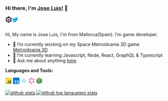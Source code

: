 ### Hi there, I'm [Jose Luis!](https://sosan.github.io) 👋

<a href="https://codesandbox.io/u/sosan">
  <img align="left" alt="Jose Luis | CodeSandbox" width="20px" src="https://raw.githubusercontent.com/sosan/sosan/master/assets/codesandbox.svg" />
</a>
<a href="https://twitter.com/joelwe34">
  <img align="left" alt="Jose Luis | Twitter" width="21px" src="https://raw.githubusercontent.com/sosan/sosan/master/assets/twitter.svg" />
</a>

<br />
<br />

Hi, My name is Jose Luis, I'm from Mallorca(Spain). I'm game developer.

- 🔭 I’m currently working on my Space Metroidvania 3D game [Metroidvania 3D](https://github.com/sosan/spacemetroidvania3D)
- 🌱 I’m currently learning Javascript, Node, React, GraphQL & Typescript
- 💬 Ask me about anything [here](https://github.com/sosan/sosan/issues)

**Languages and Tools:**  

<code><img height="20" src="https://raw.githubusercontent.com/github/explore/80688e429a7d4ef2fca1e82350fe8e3517d3494d/topics/javascript/javascript.png"></code>
<code><img height="20" src="https://raw.githubusercontent.com/github/explore/80688e429a7d4ef2fca1e82350fe8e3517d3494d/topics/typescript/typescript.png"></code>
<code><img height="20" src="https://raw.githubusercontent.com/github/explore/80688e429a7d4ef2fca1e82350fe8e3517d3494d/topics/react/react.png"></code>
<code><img height="20" src="https://raw.githubusercontent.com/github/explore/5c058a388828bb5fde0bcafd4bc867b5bb3f26f3/topics/graphql/graphql.png"></code>
<code><img height="20" src="https://raw.githubusercontent.com/github/explore/80688e429a7d4ef2fca1e82350fe8e3517d3494d/topics/nodejs/nodejs.png"></code>    

<a href="https://github.com/sosan">
  <img align="center" src="https://github-readme-stats-f0ercr4xm.vercel.app/api?username=sosan&show_icons=true&theme=monokai" alt="github stats" />
</a>

<a href="https://github.com/sosan">
  <img align="center" src="https://github-readme-stats-f0ercr4xm.vercel.app/api/top-langs/?username=sosan&show_icons=true&theme=monokai" alt="github top languages stats" />
</a>

<!-- <a href="https://github.com/sosan">
  <img align="center" src="https://github-readme-stats-f0ercr4xm.vercel.app/api/pin/?username=sosan&repo=sosan.github.io&theme=monokai" />
</a> -->


<!--
**sosan/sosan** is a ✨ _special_ ✨ repository because its `README.md` (this file) appears on your GitHub profile.

Here are some ideas to get you started:

- 🔭 I’m currently working on ...
- 🌱 I’m currently learning ...
- 👯 I’m looking to collaborate on ...
- 🤔 I’m looking for help with ...
- 💬 Ask me about ...
- 📫 How to reach me: ...
- 😄 Pronouns: ...
- ⚡ Fun fact: ...
-->
